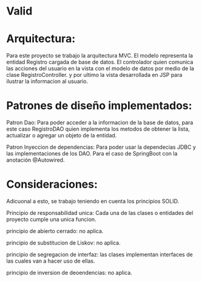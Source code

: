 # Valid

# Arquitectura: 
Para este proyecto se trabajo la arquitectura MVC. El modelo representa la entidad Registro cargada de base de datos. El controlador quien comunica las acciones del usuario en la vista con el modelo de datos por medio de la clase RegistroController. y por ultimo la vista desarrollada en JSP para ilustrar la informacion al usuario.

# Patrones de diseño implementados:

Patron Dao: Para poder acceder a la informacion de la base de datos, para este caso RegistroDAO quien implementa los metodos de obtener la lista, actualizar o agregar un objeto de la entidad.

Patron Inyeccion de dependencias: Para poder usar la dependecias JDBC y las implementaciones de los DAO. Para el caso de SpringBoot con la anotación @Autowired.

# Consideraciones:
Adicuonal a esto, se trabajo teniendo en cuenta los principios SOLID.

Principio de responsabilidad unica: Cada una de las clases o entidades del proyecto cumple una unica funcion.

principio de abierto cerrado: no aplica.

principio de substitucion de Liskov: no aplica.

principio de segregacion de interfaz: las clases implementan interfaces de las cuales van a hacer uso de ellas.

principio de inversion de deoendencias: no aplica.
